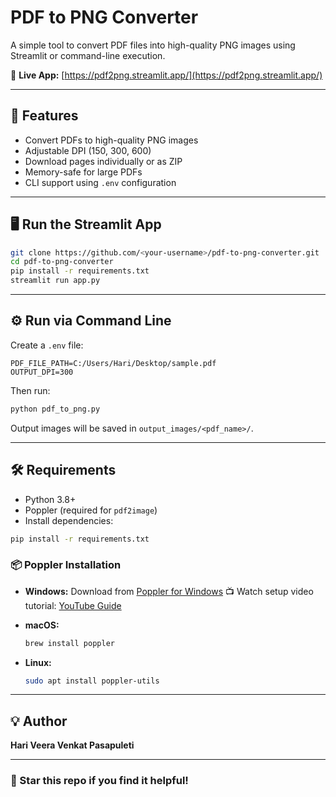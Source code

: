 # PDF to PNG Converter

A simple tool to convert PDF files into high-quality PNG images using Streamlit or command-line execution.

🔗 **Live App:** [https://pdf2png.streamlit.app/](https://pdf2png.streamlit.app/)

---

## 🚀 Features

* Convert PDFs to high-quality PNG images
* Adjustable DPI (150, 300, 600)
* Download pages individually or as ZIP
* Memory-safe for large PDFs
* CLI support using `.env` configuration

---

## 🖥️ Run the Streamlit App

```bash
git clone https://github.com/<your-username>/pdf-to-png-converter.git
cd pdf-to-png-converter
pip install -r requirements.txt
streamlit run app.py
```

---

## ⚙️ Run via Command Line

Create a `.env` file:

```env
PDF_FILE_PATH=C:/Users/Hari/Desktop/sample.pdf
OUTPUT_DPI=300
```

Then run:

```bash
python pdf_to_png.py
```

Output images will be saved in `output_images/<pdf_name>/`.

---

## 🛠️ Requirements

* Python 3.8+
* Poppler (required for `pdf2image`)
* Install dependencies:

```bash
pip install -r requirements.txt
```

### 📦 Poppler Installation

* **Windows:** Download from [Poppler for Windows](https://github.com/oschwartz10612/poppler-windows/releases/tag/v24.07.0-0)
  📺 Watch setup video tutorial: [YouTube Guide](https://www.youtube.com/watch?v=oO6UeweyXnw&list=PLtdjj8-_G95avR_rgTXSTM91ziE0G4cjS&index=2&t=20s)
* **macOS:**

  ```bash
  brew install poppler
  ```
* **Linux:**

  ```bash
  sudo apt install poppler-utils
  ```

---

## 💡 Author

**Hari Veera Venkat Pasapuleti**

---

### 🌟 Star this repo if you find it helpful!
